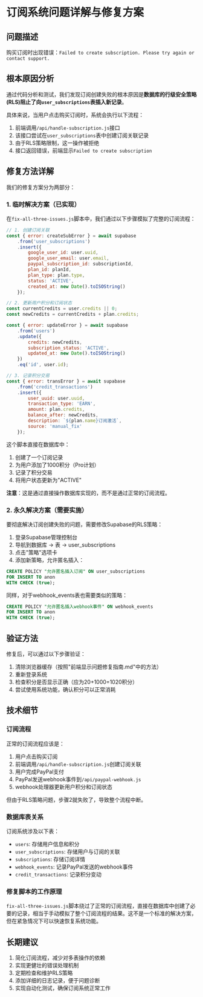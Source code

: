 # 订阅系统问题详解与修复方案

## 问题描述

购买订阅时出现错误：`Failed to create subscription. Please try again or contact support.`

## 根本原因分析

通过代码分析和测试，我们发现订阅创建失败的根本原因是**数据库的行级安全策略(RLS)阻止了向`user_subscriptions`表插入新记录**。

具体来说，当用户点击购买订阅时，系统会执行以下流程：

1. 前端调用`/api/handle-subscription.js`接口
2. 该接口尝试在`user_subscriptions`表中创建订阅关联记录
3. 由于RLS策略限制，这一操作被拒绝
4. 接口返回错误，前端显示`Failed to create subscription`

## 修复方法详解

我们的修复方案分为两部分：

### 1. 临时解决方案（已实现）

在`fix-all-three-issues.js`脚本中，我们通过以下步骤模拟了完整的订阅流程：

```javascript
// 1. 创建订阅关联
const { error: createSubError } = await supabase
    .from('user_subscriptions')
    .insert({
        google_user_id: user.uuid,
        google_user_email: user.email,
        paypal_subscription_id: subscriptionId,
        plan_id: planId,
        plan_type: plan.type,
        status: 'ACTIVE',
        created_at: new Date().toISOString()
    });

// 2. 更新用户积分和订阅状态
const currentCredits = user.credits || 0;
const newCredits = currentCredits + plan.credits;

const { error: updateError } = await supabase
    .from('users')
    .update({
        credits: newCredits,
        subscription_status: 'ACTIVE',
        updated_at: new Date().toISOString()
    })
    .eq('id', user.id);

// 3. 记录积分交易
const { error: transError } = await supabase
    .from('credit_transactions')
    .insert({
        user_uuid: user.uuid,
        transaction_type: 'EARN',
        amount: plan.credits,
        balance_after: newCredits,
        description: `${plan.name}订阅激活`,
        source: 'manual_fix'
    });
```

这个脚本直接在数据库中：
1. 创建了一个订阅记录
2. 为用户添加了1000积分（Pro计划）
3. 记录了积分交易
4. 将用户状态更新为"ACTIVE"

**注意**：这是通过直接操作数据库实现的，而不是通过正常的订阅流程。

### 2. 永久解决方案（需要实施）

要彻底解决订阅创建失败的问题，需要修改Supabase的RLS策略：

1. 登录Supabase管理控制台
2. 导航到数据库 → 表 → user_subscriptions
3. 点击"策略"选项卡
4. 添加新策略，允许匿名插入：

```sql
CREATE POLICY "允许匿名插入订阅" ON user_subscriptions
FOR INSERT TO anon
WITH CHECK (true);
```

同样，对于webhook_events表也需要类似的策略：

```sql
CREATE POLICY "允许匿名插入webhook事件" ON webhook_events
FOR INSERT TO anon
WITH CHECK (true);
```

## 验证方法

修复后，可以通过以下步骤验证：

1. 清除浏览器缓存（按照"前端显示问题修复指南.md"中的方法）
2. 重新登录系统
3. 检查积分是否显示正确（应为20+1000=1020积分）
4. 尝试使用系统功能，确认积分可以正常消耗

## 技术细节

### 订阅流程

正常的订阅流程应该是：

1. 用户点击购买订阅
2. 前端调用`/api/handle-subscription.js`创建订阅关联
3. 用户完成PayPal支付
4. PayPal发送webhook事件到`/api/paypal-webhook.js`
5. webhook处理器更新用户积分和订阅状态

但由于RLS策略问题，步骤2就失败了，导致整个流程中断。

### 数据库表关系

订阅系统涉及以下表：
- `users`: 存储用户信息和积分
- `user_subscriptions`: 存储用户与订阅的关联
- `subscriptions`: 存储订阅详情
- `webhook_events`: 记录PayPal发送的webhook事件
- `credit_transactions`: 记录积分变动

### 修复脚本的工作原理

`fix-all-three-issues.js`脚本绕过了正常的订阅流程，直接在数据库中创建了必要的记录，相当于手动模拟了整个订阅流程的结果。这不是一个标准的解决方案，但在紧急情况下可以快速恢复系统功能。

## 长期建议

1. 简化订阅流程，减少对多表操作的依赖
2. 实现更健壮的错误处理机制
3. 定期检查和维护RLS策略
4. 添加详细的日志记录，便于问题诊断
5. 实现自动化测试，确保订阅系统正常工作